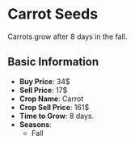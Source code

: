# Carrot Seeds

Carrots grow after 8 days in the fall.

## Basic Information

- **Buy Price**: 34$
- **Sell Price**: 17$
- **Crop Name**: Carrot
- **Crop Sell Price**: 161$
- **Time to Grow**: 8 days.
- **Seasons**:
  - Fall